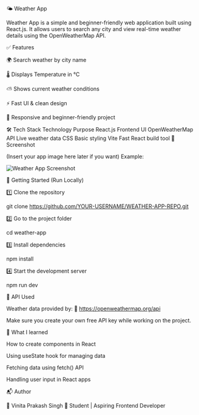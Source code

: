 🌤️ Weather App

Weather App is a simple and beginner-friendly web application built using React.js.
It allows users to search any city and view real-time weather details using the OpenWeatherMap API.

✅ Features

🌍 Search weather by city name

🌡 Displays Temperature in °C

⛅ Shows current weather conditions

⚡ Fast UI & clean design

📱 Responsive and beginner-friendly project

🛠️ Tech Stack
Technology	Purpose
React.js	Frontend UI
OpenWeatherMap API	Live weather data
CSS	Basic styling
Vite	Fast React build tool
📸 Screenshot

(Insert your app image here later if you want)
Example:

![Weather App Screenshot](./screenshot.png)

🚀 Getting Started (Run Locally)

1️⃣ Clone the repository

git clone https://github.com/YOUR-USERNAME/WEATHER-APP-REPO.git


2️⃣ Go to the project folder

cd weather-app


3️⃣ Install dependencies

npm install


4️⃣ Start the development server

npm run dev

🔑 API Used

Weather data provided by:
🔗 https://openweathermap.org/api

Make sure you create your own free API key while working on the project.

📌 What I learned

How to create components in React

Using useState hook for managing data

Fetching data using fetch() API

Handling user input in React apps

📬 Author

👤 Vinita Prakash Singh
📍 Student | Aspiring Frontend Developer